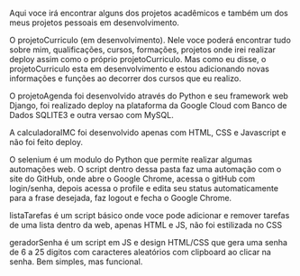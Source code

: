 Aqui voce irá encontrar alguns dos projetos acadêmicos e também um dos
meus projetos pessoais em desenvolvimento. 

O projetoCurriculo (em desenvolvimento). Nele voce poderá encontrar tudo sobre mim, qualificações, cursos, formações, projetos onde irei realizar deploy assim como o próprio projetoCurriculo.
Mas como eu disse, o projetoCurriculo esta em desenvolvimento e estou adicionando novas informações e funções ao decorrer dos cursos que eu realizo.

O projetoAgenda foi desenvolvido através do Python e seu framework web Django, foi realizado deploy na plataforma da Google Cloud com Banco de Dados SQLITE3 e outra versao com MySQL.

A calculadoraIMC foi desenvolvido apenas com HTML, CSS e Javascript e não foi feito deploy.

O selenium é um modulo do Python que permite realizar algumas automações web. O script dentro dessa pasta faz uma automação com o site do GitHub, onde abre o Google Chrome, 
acessa o gitHub com login/senha, depois acessa o profile e edita seu status automaticamente para a frase desejada, faz logout e fecha o Google Chrome.

listaTarefas é um script básico onde voce pode adicionar e remover tarefas de uma lista dentro da web, apenas HTML e JS, não foi estilizada no CSS

geradorSenha é um script em JS e design HTML/CSS que gera uma senha de 6 a 25 digitos com caracteres aleatórios com clipboard ao clicar na senha. Bem simples, mas funcional.
